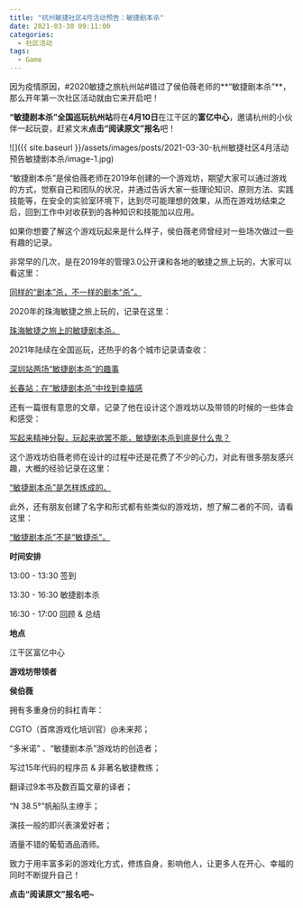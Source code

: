 ```yaml
---
title: "杭州敏捷社区4月活动预告：敏捷剧本杀"
date: 2021-03-30 09:11:00
categories:
  - 社区活动
tags:
  - Game
---
```

因为疫情原因，#2020敏捷之旅杭州站#错过了侯伯薇老师的**“敏捷剧本杀”**，那么开年第一次社区活动就由它来开启吧！

**“敏捷剧本杀”全国巡玩杭州站**将在**4月10日**在江干区的**富亿中心**，邀请杭州的小伙伴一起玩耍，赶紧文末**点击“阅读原文”报名**吧！

![]({{ site.baseurl }}/assets/images/posts/2021-03-30-杭州敏捷社区4月活动预告敏捷剧本杀/image-1.jpg)

“敏捷剧本杀”是侯伯薇老师在2019年创建的一个游戏坊，期望大家可以通过游戏的方式，觉察自己和团队的状况，并通过告诉大家一些理论知识、原则方法、实践技能等，在安全的实验室环境下，达到尽可能理想的效果，从而在游戏坊结束之后，回到工作中对收获到的各种知识和技能加以应用。

如果你想要了解这个游戏玩起来是什么样子，侯伯薇老师曾经对一些场次做过一些有趣的记录。

非常早的几次，是在2019年的管理3.0公开课和各地的敏捷之旅上玩的，大家可以看这里：

[同样的“剧本”杀，不一样的剧本“杀”。](https://mp.weixin.qq.com/s?__biz=MjM5MzY1NjAxNQ==&mid=2648819545&idx=1&sn=788ecb54de2972e4caec867a27d4da1c&scene=21#wechat_redirect)

2020年的珠海敏捷之旅上玩的，记录在这里：

[珠海敏捷之旅上的敏捷剧本杀。](https://mp.weixin.qq.com/s?__biz=MjM5MzY1NjAxNQ==&mid=2648819941&idx=1&sn=34d51a2386b0e35f56d27ba6ffa0e80c&scene=21#wechat_redirect)

2021年陆续在全国巡玩，还热乎的各个城市记录请查收：

[深圳站两场“敏捷剧本杀”的趣事](https://mp.weixin.qq.com/s?__biz=MjM5MzY1NjAxNQ==&mid=2648820205&idx=1&sn=2b37ce85809ce3f9d3764328abb8b03c&scene=21#wechat_redirect)

[长春站：在“敏捷剧本杀”中找到幸福感](https://mp.weixin.qq.com/s?__biz=MjM5MzY1NjAxNQ==&mid=2648820183&idx=1&sn=8b071e29175b4346d62d0ce6d5802e2a&scene=21#wechat_redirect)

还有一篇很有意思的文章，记录了他在设计这个游戏坊以及带领的时候的一些体会和感受：

[写起来精神分裂，玩起来欲罢不能，敏捷剧本杀到底是什么鬼？](https://mp.weixin.qq.com/s?__biz=MjM5MzY1NjAxNQ==&mid=2648819545&idx=2&sn=9fdc49ceda0e6d543ce9e97426298801&scene=21#wechat_redirect)

这个游戏坊伯薇老师在设计的过程中还是花费了不少的心力，对此有很多朋友感兴趣，大概的经验记录在这里：

[“敏捷剧本杀”是怎样炼成的。](https://mp.weixin.qq.com/s?__biz=MjM5MzY1NjAxNQ==&mid=2648819577&idx=1&sn=94bb8666dbdf94d9c98bedfa35cf67a6&scene=21#wechat_redirect)

此外，还有朋友创建了名字和形式都有些类似的游戏坊，想了解二者的不同，请看这里：

[“敏捷剧本杀”不是“敏捷杀”。](https://mp.weixin.qq.com/s?__biz=MjM5MzY1NjAxNQ==&mid=2648819880&idx=1&sn=beacfa155fd8c023d25df27043098043&scene=21#wechat_redirect)

**时间安排**

13:00 - 13:30 签到

13:30 - 16:30 敏捷剧本杀

16:30 - 17:00 回顾 & 总结

**地点**

江干区富亿中心

**游戏坊带领者**

**侯伯薇**

拥有多重身份的斜杠青年：

CGTO（首席游戏化培训官）@未来邦；

“多米诺” 、“敏捷剧本杀”游戏坊的创造者；

写过15年代码的程序员 & 非著名敏捷教练；

翻译过9本书及数百篇文章的译者；

“N 38.5°”帆船队主缭手；

演技一般的即兴表演爱好者；

酒量不错的葡萄酒品酒师。

致力于用丰富多彩的游戏化方式，修炼自身，影响他人，让更多人在开心、幸福的同时不断提升自己！

**点击“阅读原文”报名吧~**